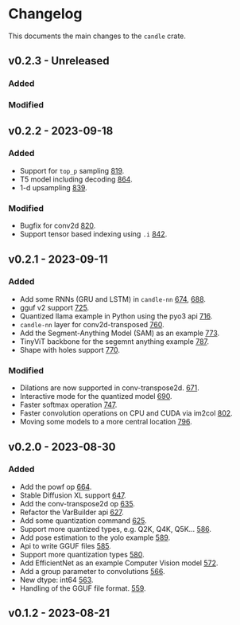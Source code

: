 # Changelog
This documents the main changes to the `candle` crate.

## v0.2.3 - Unreleased

### Added

### Modified

## v0.2.2 - 2023-09-18

### Added
- Support for `top_p` sampling
  [819](https://github.com/huggingface/candle/pull/819).
- T5 model including decoding
  [864](https://github.com/huggingface/candle/pull/864).
- 1-d upsampling
  [839](https://github.com/huggingface/candle/pull/839).

### Modified
- Bugfix for conv2d
  [820](https://github.com/huggingface/candle/pull/820).
- Support tensor based indexing using `.i`
  [842](https://github.com/huggingface/candle/pull/842).

## v0.2.1 - 2023-09-11

### Added
- Add some RNNs (GRU and LSTM) in `candle-nn`
  [674](https://github.com/huggingface/candle/pull/674),
  [688](https://github.com/huggingface/candle/pull/688).
- gguf v2 support
  [725](https://github.com/huggingface/candle/pull/725).
- Quantized llama example in Python using the pyo3 api
  [716](https://github.com/huggingface/candle/pull/716).
- `candle-nn` layer for conv2d-transposed
  [760](https://github.com/huggingface/candle/pull/760).
- Add the Segment-Anything Model (SAM) as an example
  [773](https://github.com/huggingface/candle/pull/773).
- TinyViT backbone for the segemnt anything example
  [787](https://github.com/huggingface/candle/pull/787).
- Shape with holes support
  [770](https://github.com/huggingface/candle/pull/770).

### Modified
- Dilations are now supported in conv-transpose2d.
  [671](https://github.com/huggingface/candle/pull/671).
- Interactive mode for the quantized model
  [690](https://github.com/huggingface/candle/pull/690).
- Faster softmax operation
  [747](https://github.com/huggingface/candle/pull/747).
- Faster convolution operations on CPU and CUDA via im2col
  [802](https://github.com/huggingface/candle/pull/802).
- Moving some models to a more central location
  [796](https://github.com/huggingface/candle/pull/796).

## v0.2.0 - 2023-08-30

### Added
- Add the powf op
  [664](https://github.com/huggingface/candle/pull/664).
- Stable Diffusion XL support
  [647](https://github.com/huggingface/candle/pull/647).
- Add the conv-transpose2d op
  [635](https://github.com/huggingface/candle/pull/635).
- Refactor the VarBuilder api
  [627](https://github.com/huggingface/candle/pull/627).
- Add some quantization command
  [625](https://github.com/huggingface/candle/pull/625).
- Support more quantized types, e.g. Q2K, Q4K, Q5K...
  [586](https://github.com/huggingface/candle/pull/586).
- Add pose estimation to the yolo example
  [589](https://github.com/huggingface/candle/pull/589).
- Api to write GGUF files
  [585](https://github.com/huggingface/candle/pull/585).
- Support more quantization types
  [580](https://github.com/huggingface/candle/pull/580).
- Add EfficientNet as an example Computer Vision model
  [572](https://github.com/huggingface/candle/pull/572).
- Add a group parameter to convolutions
  [566](https://github.com/huggingface/candle/pull/566).
- New dtype: int64
  [563](https://github.com/huggingface/candle/pull/563).
- Handling of the GGUF file format.
  [559](https://github.com/huggingface/candle/pull/559).

## v0.1.2 - 2023-08-21
